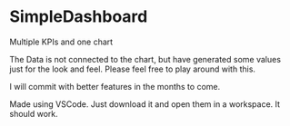 # SimpleDashboard
Multiple KPIs and one chart

The Data is not connected to the chart, but have generated  some values just for the look and feel. Please feel free to play around with this.

I will commit with better features in the months to come.

Made using VSCode. Just download it and open them in a workspace. It should work.
